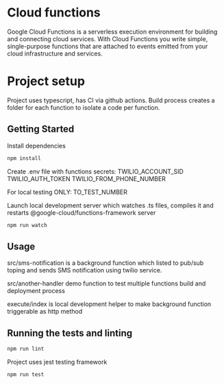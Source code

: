 # Cloud functions
Google Cloud Functions is a serverless execution environment for building and connecting cloud services. With Cloud Functions you write simple, single-purpose functions that are attached to events emitted from your cloud infrastructure and services.

# Project setup
Project uses typescript, has CI via github actions.
Build process creates a folder for each function to isolate a code per function.

## Getting Started
Install dependencies
```bash
npm install
```

Create .env file with functions secrets:
TWILIO_ACCOUNT_SID
TWILIO_AUTH_TOKEN
TWILIO_FROM_PHONE_NUMBER

For local testing ONLY: 
TO_TEST_NUMBER

Launch local development server which watches .ts files, compiles it and restarts @google-cloud/functions-framework server
```bash
npm run watch
```

## Usage
src/sms-notification is a background function which listed to pub/sub toping and sends SMS notification using twilio service.

src/another-handler demo function to test multiple functions build and deployment process

execute/index is local development helper to make background function triggerable as http method

## Running the tests and linting
```bash
npm run lint
```

Project uses jest testing framework
```bash
npm run test
```
